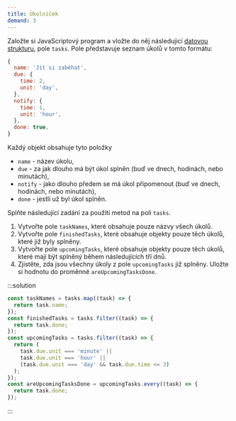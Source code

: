 ```yaml
---
title: Úkolníček
demand: 3
---
```


Založte si JavaScriptový program a vložte do něj následujicí [datovou strukturu](assets/tasks.js), pole `tasks`. Pole představuje seznam úkolů v tomto formátu:

```js
{
  name: 'Jít si zaběhat',
  due: {
    time: 2,
    unit: 'day',
  },
  notify: {
    time: 1,
    unit: 'hour',
  },
  done: true,
}
```

Každý objekt obsahuje tyto položky

- `name` - název úkolu,
- `due` - za jak dlouho má být úkol splněn (buď ve dnech, hodinách, nebo minutách),
- `notify` - jako dlouho předem se má úkol připomenout (buď ve dnech, hodinách, nebo minutách),
- `done` - jestli už byl úkol splněn.

Splňte následující zadání za použití metod na poli `tasks`.

1. Vytvořte pole `taskNames`, které obsahuje pouze názvy všech úkolů.
1. Vytvořte pole `finishedTasks`, které obsahuje objekty pouze těch úkolů, které již byly splněny.
1. Vytvořte pole `upcomingTasks`, které obsahuje objekty pouze těch úkolů, které mají být splněný během následujících tří dnů.
1. Zjistěte, zda jsou všechny úkoly z pole `upcomingTasks` již splněny. Uložte si hodnotu do proměnné `areUpcomingTasksDone`.

:::solution

```js
const taskNames = tasks.map((task) => {
  return task.name;
});
const finishedTasks = tasks.filter((task) => {
  return task.done;
});
const upcomingTasks = tasks.filter((task) => {
  return (
    task.due.unit === 'minute' ||
    task.due.unit === 'hour' ||
    (task.due.unit === 'day' && task.due.time <= 3)
  );
});
const areUpcomingTasksDone = upcomingTasks.every((task) => {
  return task.done;
});
```

:::
